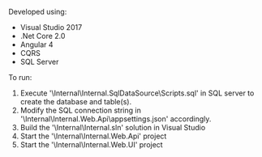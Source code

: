 
Developed using:

- Visual Studio 2017
- .Net Core 2.0
- Angular 4
- CQRS
- SQL Server

To run:

1. Execute '\Internal\Internal.SqlDataSource\Scripts.sql' in SQL server to create the database and table(s).
2. Modify the SQL connection string in '\Internal\Internal.Web.Api\appsettings.json' accordingly.
2. Build the '\Internal\Internal.sln' solution in Visual Studio
3. Start the '\Internal\Internal.Web.Api' project
5. Start the '\Internal\Internal.Web.UI' project
